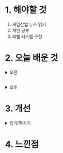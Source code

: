 
# 1. 해야할 것

1. 게임산업 뉴스 읽기 
2. 개인 공부  
3. 레벨 시스템 구현



# 2. 오늘 배운 것

<details>
<summary>오전</summary>

## 오늘의 뉴스
4월 16일 화요일 오늘의 게임 뉴스

■ 스마일게이트 그룹 작년 영업익 4900억원...23% 감소
스마일게이트 그룹의 2023년 실적이 15일 공시됐습니다. '크로스파이어'의 개발사 스마일게이트엔터테인먼트의 매출은 2022년 6,458억 원에서 2023년 6,671억 원으로 소폭 증가한 반면, 스마일게이트RPG의 매출은 눈에 띄게 감소했습니다.

■ 넥슨, '빅 앤 리틀' 전략 전면에 내세운다
넥슨이 강대현, 김정욱 공동대표 체제의 첫 개발조직 개편을 완료했습니다. 넥슨은 박용현 넥슨게임즈 대표에게 넥슨코리아 개발부사장을 겸임케 하고, 빅게임본부장을 맡겼습니다.

■ 포켓몬 고 Fest 2024, 현장 참여 티켓 판매 개시
나이언틱의 AR 게임 '포켓몬 Go'의 세계 규모 행사인 '포켓몬 Go Fest 2024'가 티켓 판매를 시작했습니다. 또한, 전 세계 포켓몬 고 트레이너들이 참여할 수 있는 '포켓몬 고 페스트 2024: 글로벌'도 7월 13일부터 14일까지 양일 간 진행될 예정입니다.

■ 원신X갤럭시 호두 에디션, 5월 16일 출시
'호두 에디션'은 스마트폰과 버즈로만 출시되었던 기존 콜라보 상품과 달리 갤럭시 24 울트라와 버즈2프로, 워치6, 탭S9+, 북4 프로 등 다양한 갤럭시 제품군의 엑세서리로 구성되어 있으며, 각 엑세서리마다 갤럭시 스토어 할인 쿠폰과 원석, 모험자의 경험 등의 인게임 아이템이 포함되어 있다.

■ 크래프톤 정글 게임랩, 2기 인원 32명 모집
크래프톤의 게임 인재 양성 프로그램인 '크래프톤 정글 게임랩'이 2기 참가자 모집을 15일 시작했습니다. 정글 게임랩은 크래프톤이 기획한 CSR 프로그램으로, 몰입과 자기주도적 학습, 팀 기반의 협업 등 '크래프톤 정글'의 철학이 담긴 인재 양성 프로그램입니다.

■ 하이브 IM 신작, 'OZ Re:write'로 타이틀명 확정
오즈 리라이트는 '오즈의 마법사'를 재해석한 세계관을 배경으로 개발 중인 수집형 RPG로, 애니메이션 풍 2D 그래픽과 세계관에 맞게 재해석된 원작 동화의 등장 인물들이 특징입니다.

■ '드래곤 플라이트' 다시 비상할까? 
라인게임즈가 모바일 슈팅 게임 '드래곤 플라이트'를 리뉴얼하고, 시리즈 신작 '드래곤 플라이트2(가칭)'와 스핀오프 작품 1종도 개발에 돌입했다고 밝혔습니다. 또한, IP 라이센스 계약을 체결한 개발사 플레이위드 게임즈 가 시리즈 신작인 '드래곤 플라이트2' 개발에 나섭니다.

■ 인도 선거 앞둔 모디 총리, 게임&e스포츠 산업 강조
인도 모디 총리와 게이머 간담회가 13일 공식 유튜브 채널을 통해 공개됐습니다. 인도 정치계에서는 모디 총리가 '로크 사바' 선거를 앞두고 청년 세대의 표심을 잡기 위한 행보로 분석합니다. 모디 총리는 인도 게임산업이 미국이나 유럽 등 서구권과 비교해 얼마나 자체 개발 능력이 있는지 관심을 보였습니다. 이어 앞으로 인도 어린이들이 게임에 많은 영향을 받을 수 있어서 콘텐츠에 관심을 기울여야 한다고 봤습니다.

■ 게임의 상업성, 당연하지만 경계해야 할 이유 
인디 개발사 비트겐의 배상현 대표는 13일, 강남 앙트레블에서 여러 게임 업계 인사들의 강연을 들을 수 있는 행사 '인터렉티브 아츠 컨퍼런스(이하 IAC) 2024'를 개최했습니다. 이날 행사의 첫 번째 순서로 양주영 시나리오 디렉터와 배상현 대표, 그리고 리츠메이칸 대학의 영상학부에서 게임 제작 교수를 맡고 있는 이이다 카즈토시, 게임 평론가이자 서브컬처 잡지의 편집장인 나카가와 다이치, 그리고 게임 저널리스트인 도쿠오카 마사 토시가 한자리에 모여 '게임 예술의 고유성, 작가성, 당위성'이라는 주제로 패널토론을 진행했습니다.

■ 'LoL' 라이엇게임즈, 2023년 매출 18.1% 증가한 4472억원
'리그 오브 레전드'를 국내에 서비스하는 라이엇게임즈 코리아의 2023년 실적이 12일 공개됐습니다. 라이엇게임즈 코리아(이하 라이엇코리아) → 리그오브레전드챔피언스코리아(이하 LCK유한회사)인 구조입니다.

■ "게임, 알파부터 MZ 세대 모두의 No.1 엔터테인먼트" 
글로벌 마케팅 및 테크기업 라이브와이어가 '2024 차세대 관심사' 보고서를 공개, 게임이 알파 및 MZ 세대 모두가 가장 선호하는 엔터테인먼트라는 조사 결과를 발표했습니다. '2024 차세대 관심사' 보고서는 라이브와이어가 그간 조사한 게임 산업 관련 통계와 영국, 미국, 호주의 알파 세대(보고서 기준 6~14세) 및 밀레니얼 세대(보고서 기준 28~39세), Z세대(보고서 기준 18~24세) 총 1,800명을 대상으로 한 앙케이드를 종합해 정리한 보고서입니다.

■ 캐주얼+관성+드리프트, '서킷 슈퍼스타' 25일 출시
에이치투 인터렉티브(이하 H2 INTERACTIVE, 대표 허준하)는 '오리지널 파이어 게임즈 (Original Fire Games)'가 개발 및 퍼블리싱을 담당한 레이싱 게임 '서킷 슈퍼스타 (Circuit Superstars)'의 PC, PS4 그리고 닌텐도 스위치 한국어판을 오는 4월 25일 다이렉트 게임즈, 플레이스테이션 스토어 및 닌텐도 온라인 스토어를 통해 정식 출시할 것이라고 밝혔습니다. 이에 플레이어는 1인승 레이스 카부터 시작해서, 머슬카, 클래식 카, 스포츠 세단, 유로 트럭 등 다양한 차량을 경험할 수 있습니다.

■ 중세 전략 건설 시뮬레이션 '매너 로드', 26일 앞서 해보기 출시
에이치투 인터렉티브(이하 H2 INTERACTIVE, 대표 허준하)는 '슬라빅 매직(Slavic Magic)'이 개발하고 '후디드 홀스(Hooded Horse)'가 퍼블리싱하는 '매너 로드 (Manor Lords)'의 PC 한국어판을 오는 4월 26일, 자사의 디지털 유통 서비스인 다이렉트 게임즈를 통해 앞서 해보기로 선보일 예정이라고 밝혔습니다. 이 작품은 14세기 후반 프랑코니아의 예술과 건축에서 많은 영감을 받았으며, 나아가 당시의 상황을 최대한 고증함으로써, 이를 바탕으로 게임 플레이와 매커니즘 부분에서 중세 특유의 생활상을 생생하고도 다채롭게 경험하는 것이 가능하다.■게임 특징- 중세 건설 시뮬레이션: '매너 로드'는 그리드가 없는 자유로운 도시 건설을 지향하며, 플레이어는 그리 드로 인해 발생하는 제약 없이 더욱 자유로운 배치 및 건설을 즐길 수 있습니다.
</details>

##

<details>
<summary>오후</summary>


</details>




# 3. 개선


<details>
<summary>접기/펼치기</summary>


</details>



# 4. 느낀점


